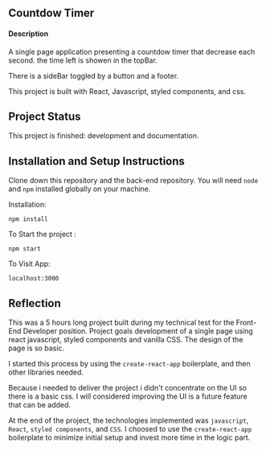 ## Countdow Timer

#### Description

A single page application presenting a countdow timer that decrease each second. the time left is showen in the topBar.

There is a sideBar toggled by a button and a footer.

This project is built with React, Javascript, styled components, and css.



## Project Status

This project is finished: development and documentation.


## Installation and Setup Instructions

Clone down this repository and the back-end repository. You will need `node` and `npm` installed globally on your machine.  

Installation:

`npm install`  


To Start the project :

`npm start`  

To Visit App:

`localhost:3000`  

## Reflection

This was a 5 hours long project built during my technical test for the Front-End Developer position. Project goals development of a single page using react javascript, styled components and vanilla CSS. The design of the page is so basic.  

I started this process by using the `create-react-app` boilerplate, and then other libraries needed.  


Because i needed to deliver the project i didn't concentrate on the UI so there is a basic css. I will considered improving the UI is a future feature that can be added.


At the end of the project, the technologies implemented was `javascript`, `React`, `styled components`, and `CSS`. I choosed to use the `create-react-app` boilerplate to minimize initial setup and invest more time in the logic part.



